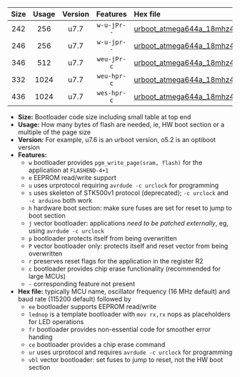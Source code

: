|Size|Usage|Version|Features|Hex file|
|:-:|:-:|:-:|:-:|:--|
|242|256|u7.7|`w-u-jPr--`|[urboot_atmega644a_18mhz432_230400bps_lednop_ur_vbl.hex](https://raw.githubusercontent.com/stefanrueger/urboot.hex/main/mcus/atmega644a/fcpu_18mhz432/230400_bps/urboot_atmega644a_18mhz432_230400bps_lednop_ur_vbl.hex)|
|246|256|u7.7|`w-u-jpr--`|[urboot_atmega644a_18mhz432_230400bps_lednop_fr_ur_vbl.hex](https://raw.githubusercontent.com/stefanrueger/urboot.hex/main/mcus/atmega644a/fcpu_18mhz432/230400_bps/urboot_atmega644a_18mhz432_230400bps_lednop_fr_ur_vbl.hex)|
|346|512|u7.7|`weu-jPr-c`|[urboot_atmega644a_18mhz432_230400bps_ee_lednop_fr_ce_ur_vbl.hex](https://raw.githubusercontent.com/stefanrueger/urboot.hex/main/mcus/atmega644a/fcpu_18mhz432/230400_bps/urboot_atmega644a_18mhz432_230400bps_ee_lednop_fr_ce_ur_vbl.hex)|
|332|1024|u7.7|`weu-hpr-c`|[urboot_atmega644a_18mhz432_230400bps_ee_lednop_fr_ce_ur.hex](https://raw.githubusercontent.com/stefanrueger/urboot.hex/main/mcus/atmega644a/fcpu_18mhz432/230400_bps/urboot_atmega644a_18mhz432_230400bps_ee_lednop_fr_ce_ur.hex)|
|436|1024|u7.7|`wes-hpr-c`|[urboot_atmega644a_18mhz432_230400bps_ee_lednop_fr_ce.hex](https://raw.githubusercontent.com/stefanrueger/urboot.hex/main/mcus/atmega644a/fcpu_18mhz432/230400_bps/urboot_atmega644a_18mhz432_230400bps_ee_lednop_fr_ce.hex)|

- **Size:** Bootloader code size including small table at top end
- **Usage:** How many bytes of flash are needed, ie, HW boot section or a multiple of the page size
- **Version:** For example, u7.6 is an urboot version, o5.2 is an optiboot version
- **Features:**
  + `w` bootloader provides `pgm_write_page(sram, flash)` for the application at `FLASHEND-4+1`
  + `e` EEPROM read/write support
  + `u` uses urprotocol requiring `avrdude -c urclock` for programming
  + `s` uses skeleton of STK500v1 protocol (deprecated); `-c urclock` and `-c arduino` both work
  + `h` hardware boot section: make sure fuses are set for reset to jump to boot section
  + `j` vector bootloader: applications *need to be patched externally*, eg, using `avrdude -c urclock`
  + `p` bootloader protects itself from being overwritten
  + `P` vector bootloader only: protects itself and reset vector from being overwritten
  + `r` preserves reset flags for the application in the register R2
  + `c` bootloader provides chip erase functionality (recommended for large MCUs)
  + `-` corresponding feature not present
- **Hex file:** typically MCU name, oscillator frequency (16 MHz default) and baud rate (115200 default) followed by
  + `ee` bootloader supports EEPROM read/write
  + `lednop` is a template bootloader with `mov rx,rx` nops as placeholders for LED operations
  + `fr` bootloader provides non-essential code for smoother error handing
  + `ce` bootloader provides a chip erase command
  + `ur` uses urprotocol and requires `avrdude -c urclock` for programming
  + `vbl` vector bootloader: set fuses to jump to reset, not the HW boot section
